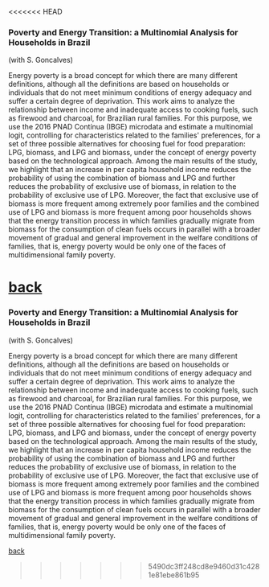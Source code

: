 <<<<<<< HEAD
### Poverty and Energy Transition: a Multinomial Analysis for Households in Brazil
(with S. Goncalves)

Energy poverty is a broad concept for which there are many different definitions, although all the definitions are based on households or individuals that do not meet minimum conditions of energy adequacy and suffer a certain degree of deprivation. This work aims to analyze the relationship between income and inadequate access to cooking fuels, such as
firewood and charcoal, for Brazilian rural families. For this purpose, we use the 2016 PNAD Contínua (IBGE) microdata and estimate a multinomial logit, controlling for characteristics related to the families' preferences, for a set of three possible alternatives for choosing fuel for food preparation: LPG, biomass, and LPG and biomass, under the concept of energy poverty based on the technological approach. Among the main results of the study, we highlight that an increase in per capita household income reduces the probability of using the combination of biomass and LPG and further reduces the probability of exclusive use of biomass, in relation to the probability of exclusive use of LPG. Moreover, the fact that exclusive use of biomass is more frequent among extremely poor families and the combined use of LPG and biomass is more frequent among poor households shows that the energy transition process in which families gradually migrate from biomass for the consumption of clean fuels occurs in parallel with a broader movement of gradual and general improvement in the welfare conditions of families, that is, energy poverty would be only one of the faces
of multidimensional family poverty.

[back](./README.html)
=======
### Poverty and Energy Transition: a Multinomial Analysis for Households in Brazil
(with S. Goncalves)

Energy poverty is a broad concept for which there are many different definitions, although all the definitions are based on households or individuals that do not meet minimum conditions of energy adequacy and suffer a certain degree of deprivation. This work aims to analyze the relationship between income and inadequate access to cooking fuels, such as
firewood and charcoal, for Brazilian rural families. For this purpose, we use the 2016 PNAD Contínua (IBGE) microdata and estimate a multinomial logit, controlling for characteristics related to the families' preferences, for a set of three possible alternatives for choosing fuel for food preparation: LPG, biomass, and LPG and biomass, under the concept of energy poverty based on the technological approach. Among the main results of the study, we highlight that an increase in per capita household income reduces the probability of using the combination of biomass and LPG and further reduces the probability of exclusive use of biomass, in relation to the probability of exclusive use of LPG. Moreover, the fact that exclusive use of biomass is more frequent among extremely poor families and the combined use of LPG and biomass is more frequent among poor households shows that the energy transition process in which families gradually migrate from biomass for the consumption of clean fuels occurs in parallel with a broader movement of gradual and general improvement in the welfare conditions of families, that is, energy poverty would be only one of the faces
of multidimensional family poverty.

[back](./README.html)
>>>>>>> 5490dc3ff248cd8e9460d31c4281e81ebe861b95
